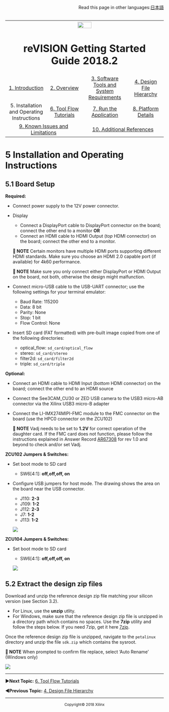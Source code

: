 <p align="right">
            Read this page in other languages:<a href="/docs-jp/operating-instructions.md">日本語</a>    <table style="width:100%"><table style="width:100%">
  <tr>

<th width="100%" colspan="6"><img src="https://www.xilinx.com/content/dam/xilinx/imgs/press/media-kits/corporate/xilinx-logo.png" width="30%"/><h1>reVISION Getting Started Guide 2018.2</h1>
</th>

  </tr>
  <tr>
    <td width="17%" align="center"><a href="README.md">1. Introduction</a></td>
    <td width="16%" align="center"><a href="overview.md">2. Overview</a></td>
    <td width="17%" align="center"><a href="software-tools-system-requirements.md">3. Software Tools and System Requirements</a></td>
    <td width="17%" align="center"><a href="design-file-hierarchy.md">4. Design File Hierarchy</a></td>
</tr>
<tr>
    <td width="17%" align="center">5. Installation and Operating Instructions</td>
    <td width="16%" align="center"><a href="tool-flow-tutorials.md">6. Tool Flow Tutorials</a></td>
    <td width="17%" align="center"><a href="run-application.md">7. Run the Application</a></td>
    <td width="17%" align="center"><a href="platform-details.md">8. Platform Details</a></td>    
  </tr>
<tr>
    <td width="17%" align="center" colspan="2"><a href="known-issues-limitations.md">9. Known Issues and Limitations</a></td>
    <td width="16%" align="center" colspan="2"><a href="additional-references.md">10. Additional References</a></td>
</tr>
</table>

# 5 Installation and Operating Instructions

## 5.1 Board Setup

**Required:**
* Connect power supply to the 12V power connector.
* Display
  * Connect a DisplayPort cable to DisplayPort connector on the board; connect the other end to a monitor **OR**
  * Connect an HDMI cable to HDMI Output (*top* HDMI connector) on the board; connect the other end to a monitor.

  **:pushpin: NOTE** Certain monitors have multiple HDMI ports supporting different HDMI standards. Make sure you choose an HDMI 2.0 capable port (if available) for 4k60 performance.

  **:pushpin: NOTE** Make sure you only connect either DisplayPort or HDMI Output on the board, not both, otherwise the design might malfunction.

* Connect micro-USB cable to the USB-UART connector; use the following settings for your terminal emulator:
  * Baud Rate: 115200
  * Data: 8 bit
  * Parity: None
  * Stop: 1 bit
  * Flow Control: None

* Insert SD card (FAT formatted) with pre-built image copied from one of the following directories:
  * optical_flow: `sd_card/optical_flow`
  * stereo: `sd_card/stereo`
  * filter2d: `sd_card/filter2d`
  * triple: `sd_card/triple`

**Optional:**
* Connect an HDMI cable to HDMI Input (*bottom* HDMI connector) on the board; connect the other end to an HDMI source
* Connect the See3CAM_CU30 or ZED USB camera to the USB3 micro-AB connector via the Xilinx USB3 micro-B adapter
* Connect the LI-IMX274MIPI-FMC module to the FMC connector on the board (use the HPC0 connector on the ZCU102)

  **:pushpin: NOTE** Vadj needs to be set to **1.2V** for correct operation of the daughter card. If the FMC card does not function, please follow the instructions explained in Answer Record [AR67308](https://www.xilinx.com/support/answers/67308.html) for rev 1.0 and beyond to check and/or set Vadj.

**ZCU102 Jumpers & Switches:**
* Set boot mode to SD card
  * SW6[4:1]: **off,off,off, on**
* Configure USB jumpers for host mode. The drawing shows the area on the board near the USB connector.
  * J110: **2-3**
  * J109: **1-2**
  * J112: **2-3**
  * J7: **1-2**
  * J113: **1-2**

  ![](./images/zcu102_rv_board_setup_2017.4.jpg)

**ZCU104 Jumpers & Switches:**
* Set boot mode to SD card
  * SW6[4:1]: **off,off,off, on**

  ![](./images/zcu104_board_setup_2017.4.jpg)

## 5.2 Extract the design zip files

Download and unzip the reference design zip file matching your silicon version (see Section 3.2).
* For Linux, use the **unzip** utlity.
* For Windows, make sure that the reference design zip file is unzipped in a directory path which contains no spaces. Use the **7zip** utility and follow the steps below. If you need 7zip, get it here [7zip](http://www.7-zip.org/).

Once the reference design zip file is unzipped, navigate to the `petalinux` directory and unzip the file `sdk.zip` which contains the sysroot.

**:pushpin: NOTE** When prompted to confirm file replace, select ‘Auto Rename’ (Windows only)

  ![](./images/7zip-1.jpg)

<hr/>

:arrow_forward:**Next Topic:**  [6. Tool Flow Tutorials](tool-flow-tutorials.md)

:arrow_backward:**Previous Topic:**  [4. Design File Hierarchy](design-file-hierarchy.md)
<hr/>
<p align="center"><sup>Copyright&copy; 2018 Xilinx</sup></p>
